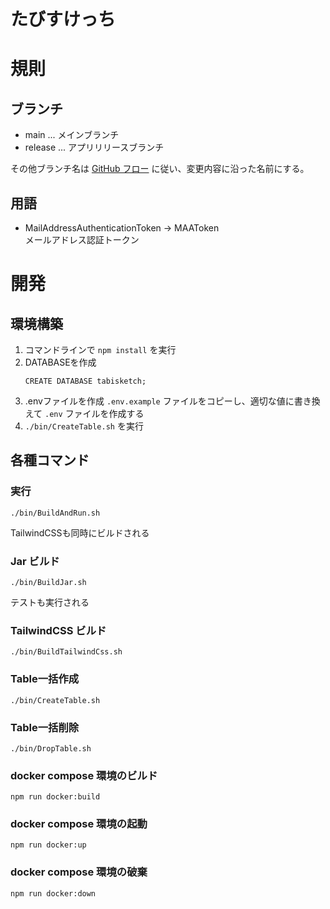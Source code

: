 # たびすけっち

# 規則
## ブランチ

- main ... メインブランチ
- release ... アプリリリースブランチ

その他ブランチ名は [GitHub フロー](https://docs.github.com/ja/get-started/using-github/github-flow) に従い、変更内容に沿った名前にする。

## 用語

- MailAddressAuthenticationToken -> MAAToken  
  メールアドレス認証トークン

# 開発
## 環境構築

1. コマンドラインで `npm install` を実行
2. DATABASEを作成
    ```postgresql
    CREATE DATABASE tabisketch;
    ```
3. .envファイルを作成
    `.env.example` ファイルをコピーし、適切な値に書き換えて `.env` ファイルを作成する
4. `./bin/CreateTable.sh` を実行

## 各種コマンド

### 実行
```shell
./bin/BuildAndRun.sh
```
TailwindCSSも同時にビルドされる

### Jar ビルド
```shell
./bin/BuildJar.sh
```
テストも実行される

### TailwindCSS ビルド
```shell
./bin/BuildTailwindCss.sh
```

### Table一括作成
```shell
./bin/CreateTable.sh
```

### Table一括削除
```shell
./bin/DropTable.sh
```

### docker compose 環境のビルド
```shell
npm run docker:build
```

### docker compose 環境の起動
```shell
npm run docker:up
```

### docker compose 環境の破棄
```shell
npm run docker:down
```
